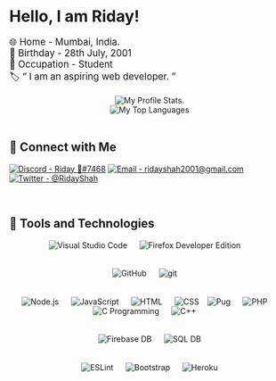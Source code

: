 # Hello, I am Riday!

<div style='font-size:1.2em'>
    🌐 Home - Mumbai, India.
    <br>
    🎂 Birthday - 28th July, 2001
    <br>
    👤 Occupation - Student
    <br>
    🏷 &ldquo; I am an aspiring web developer. &rdquo;
</div>

<br>

<div align='center'>
    <img src='https://github-readme-stats.vercel.app/api?username=ridays2001&hide=prs,issues&theme=tokyonight&show_icons=true&count_private=true&line_height=35' alt='My Profile Stats.'>
    <br>
    <img src='https://github-readme-stats.vercel.app/api/top-langs/?username=ridays2001&theme=tokyonight&layout=compact' alt='My Top Languages'>
</div>

<br>

## 📱 Connect with Me
[![Discord - Riday 💙#7468][discord]](https://discord.gg/muuyMD9 "My Discord Server.")
[![Email - ridayshah2001@gmail.com][email]](mailto:ridays2001@gmail.com "My Email.")
[![Twitter - @RidayShah][twitter]](https://twitter.com/RidayShah "@RidayShah")

<br>

## 🔧 Tools and Technologies

<div align='center'>
    <img src='https://img.shields.io/badge/editor-visual%20studio%20code%20--%20insiders-2db261?logoWidth=30&labelColor=black&style=for-the-badge&logo=visual-studio-code&logoColor=2db261' alt='Visual Studio Code'>
    &emsp;
    <img src='https://raw.githubusercontent.com/ridays2001/ridays2001/main/media/firefox.svg' alt='Firefox Developer Edition'>
    &emsp;
    <p style='line-height:0.4em'>
        <br>
    </p>
    <img src='https://img.shields.io/badge/version%20control-github-181717?logoWidth=30&labelColor=black&style=for-the-badge&logo=github' alt='GitHub'>
    &emsp;
    <img src='https://img.shields.io/badge/version%20control-git-F05032?logoWidth=30&labelColor=black&style=for-the-badge&logo=git' alt='git'>
    &emsp;
    <p style='line-height:0.4em'>
        <br>
    </p>
    <img src='https://img.shields.io/badge/code-node.js-339933?logo=node.js&logoWidth=30&labelColor=black&style=for-the-badge' alt='Node.js'>
    &emsp;
    <img src='https://img.shields.io/badge/code-javascript-F7DF1E?logo=javascript&logoWidth=30&labelColor=black&style=for-the-badge' alt='JavaScript'>
    &emsp;
    <img src='https://img.shields.io/badge/code-html-E34F26?logo=html5&logoWidth=30&labelColor=black&style=for-the-badge' alt='HTML'>
    &emsp;
    <img src='https://img.shields.io/badge/code-css-1572B6?logo=css3&logoWidth=30&labelColor=black&style=for-the-badge&logoColor=1572B6' alt='CSS'>
    &ensp;
    <img src='https://raw.githubusercontent.com/ridays2001/ridays2001/main/media/pug.svg' alt='Pug'>
    &emsp;
    <img src='https://img.shields.io/badge/code-php-777BB4?logoWidth=30&labelColor=black&style=for-the-badge&logo=php' alt='PHP'>
    &emsp;
    <img src='https://img.shields.io/badge/code-c%20programming-A8B9CC?logoWidth=30&labelColor=black&style=for-the-badge&logo=c' alt='C Programming'>
    &emsp;
    <img src='https://img.shields.io/badge/code-c%2B%2B-00599C?logoWidth=30&labelColor=black&style=for-the-badge&logo=c%2B%2B&logoColor=00599C' alt='C++'>
    &emsp;
    <p style='line-height:0.4em'>
        <br>
    </p>
    <img src='https://img.shields.io/badge/db-firebase-FFCA28?logoWidth=30&labelColor=black&style=for-the-badge&logo=firebase' alt='Firebase DB'>
    &emsp;
    <img src='https://img.shields.io/badge/db-sql-336791?logoWidth=30&labelColor=black&style=for-the-badge&logo=postgresql' alt='SQL DB'>
    <p style='line-height:0.4em'>
        <br>
    </p>
    <img src='https://img.shields.io/badge/tools-eslint-4B32C3?logoWidth=30&labelColor=black&style=for-the-badge&logo=eslint' alt='ESLint'>
    &emsp;
    <img src='https://img.shields.io/badge/tools-bootstrap-563D7C?logo=bootstrap&logoWidth=30&labelColor=black&style=for-the-badge' alt='Bootstrap'>
    &emsp;
    <img src='https://img.shields.io/badge/tools-heroku-430098?logoWidth=30&labelColor=black&style=for-the-badge&logo=heroku' alt='Heroku'>
</div>

<!-- General Links -->
[Discord]: https://img.shields.io/badge/Discord-Riday%20%F0%9F%92%99%237468-ff69b4?logo=discord&logoColor=ff69b4&logoWidth=30&labelColor=0080ff&link=https://discord.gg/muuyMD9
[Email]: https://img.shields.io/badge/Email-ridayshah2001@gmail.com-ff69b4?logo=gmail&logoColor=ff69b4&logoWidth=30&labelColor=0080ff&link=mailto:ridayshah2001@gmail.com
[Twitter]: https://img.shields.io/badge/Twitter-@RidayShah-ff69b4?logo=twitter&logoColor=ff69b4&logoWidth=25&labelColor=0080ff&link=https://twitter.com/RidayShah
